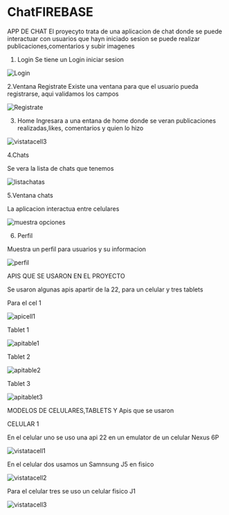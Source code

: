 # ChatFIREBASE
APP DE CHAT
El proyecyto trata de una aplicacion de chat donde se puede interactuar con usuarios que hayn iniciado sesion 
se puede realizar publicaciones,comentarios y subir imagenes
1. Login
Se tiene un Login iniciar sesion 


![Login](https://user-images.githubusercontent.com/43852960/88690331-29fe0400-d0c1-11ea-8cb7-42cb45fa377b.PNG)

2.Ventana Registrate
Existe una ventana para que el usuario pueda registrarse, aqui validamos los campos

![Registrate](https://user-images.githubusercontent.com/43852960/88690451-4b5ef000-d0c1-11ea-970b-200da5a3daba.PNG)

3. Home
Ingresara a una entana de home donde se veran publicaciones realizadas,likes, comentarios y quien lo hizo

![vistatacell3](https://user-images.githubusercontent.com/43852960/88690775-a1339800-d0c1-11ea-80cc-370895e9a54f.PNG)

4.Chats

Se vera la lista de chats que tenemos

![listachatas](https://user-images.githubusercontent.com/43852960/88690242-0fc42600-d0c1-11ea-8fdd-2810b74b83de.PNG)

5.Ventana chats

La aplicacion interactua entre celulares

![muestra opciones](https://user-images.githubusercontent.com/43852960/88690342-2ec2b800-d0c1-11ea-85cb-ee1d558f08eb.PNG)

6. Perfil

Muestra un perfil para usuarios y su informacion

![perfil](https://user-images.githubusercontent.com/43852960/88690410-426e1e80-d0c1-11ea-8d36-665ab3186ac7.PNG)

APIS QUE SE USARON EN EL PROYECTO

Se usaron algunas apis apartir de la 22, para un celular y tres tablets

Para el cel 1

![apicell1](https://user-images.githubusercontent.com/43852960/88689970-c1168c00-d0c0-11ea-8d09-cf6e84af46a9.PNG)

Tablet 1

![apitable1](https://user-images.githubusercontent.com/43852960/88690003-ce337b00-d0c0-11ea-860f-d080c489eeab.PNG)

Tablet 2

![apitable2](https://user-images.githubusercontent.com/43852960/88690097-eacfb300-d0c0-11ea-9d1f-537be342c3c0.PNG)

Tablet 3

![apitablet3](https://user-images.githubusercontent.com/43852960/88690197-02a73700-d0c1-11ea-9415-9e0b99a615d8.PNG)

MODELOS DE CELULARES,TABLETS Y Apis que se usaron

CELULAR 1

En el celular uno se uso una api 22 en un emulator de un celular Nexus 6P

![vistatacell1](https://user-images.githubusercontent.com/43852960/88690630-79443480-d0c1-11ea-9c61-64595b713e27.PNG)

En el celular dos usamos un Samnsung J5 en fisico

![vistatacell2](https://user-images.githubusercontent.com/43852960/88690650-7fd2ac00-d0c1-11ea-907a-9b75f95c4e3a.PNG)

Para el celular tres se uso un celular fisico J1

![vistatacell3](https://user-images.githubusercontent.com/43852960/88690775-a1339800-d0c1-11ea-80cc-370895e9a54f.PNG)



